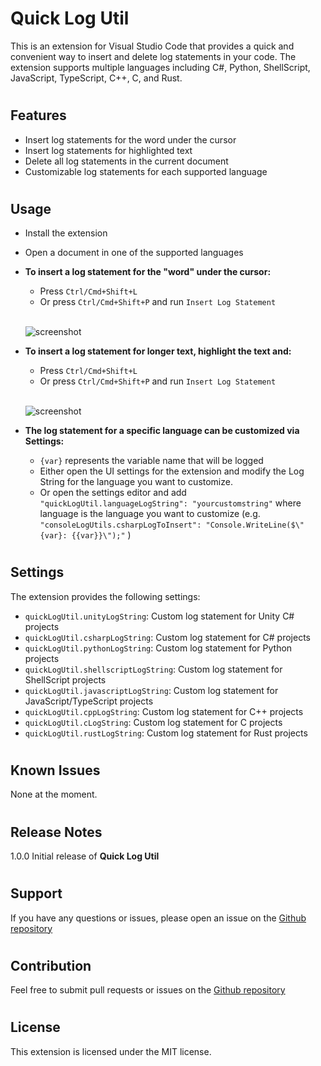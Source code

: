 # Quick Log Util
This is an extension for Visual Studio Code that provides a quick and convenient way to insert and delete log statements in your code. The extension supports multiple languages including C#, Python, ShellScript, JavaScript, TypeScript, C++, C, and Rust.

#

## Features
- Insert log statements for the word under the cursor
- Insert log statements for highlighted text
- Delete all log statements in the current document
- Customizable log statements for each supported language

#

## Usage
- Install the extension
- Open a document in one of the supported languages
- **To insert a log statement for the "word" under the cursor:**
    - Press `Ctrl/Cmd+Shift+L` 
    - Or press `Ctrl/Cmd+Shift+P` and run `Insert Log Statement`

    <br /> 

    ![screenshot](https://raw.githubusercontent.com/vvhg1/quicklogutil/main/images/undercursor.gif)

- **To insert a log statement for longer text, highlight the text and:**
    - Press `Ctrl/Cmd+Shift+L`
    - Or press `Ctrl/Cmd+Shift+P` and run `Insert Log Statement`

    <br /> 

    ![screenshot](https://raw.githubusercontent.com/vvhg1/quicklogutil/main/images/highlighted.gif)

- **The log statement for a specific language can be customized via Settings:**
    - `{var}` represents the variable name that will be logged
    - Either open the UI settings for the extension and modify the Log String for the language you want to customize.
    - Or open the settings editor and add `"quickLogUtil.languageLogString": "yourcustomstring"` where language is the language you want to customize (e.g. `"consoleLogUtils.csharpLogToInsert": "Console.WriteLine($\"{var}: {{var}}\");"` )

#

## Settings
The extension provides the following settings:

- `quickLogUtil.unityLogString`: Custom log statement for Unity C# projects
- `quickLogUtil.csharpLogString`: Custom log statement for C# projects
- `quickLogUtil.pythonLogString`: Custom log statement for Python projects
- `quickLogUtil.shellscriptLogString`: Custom log statement for ShellScript projects
- `quickLogUtil.javascriptLogString`: Custom log statement for JavaScript/TypeScript projects
- `quickLogUtil.cppLogString`: Custom log statement for C++ projects
- `quickLogUtil.cLogString`: Custom log statement for C projects
- `quickLogUtil.rustLogString`: Custom log statement for Rust projects

#

## Known Issues
None at the moment.

#

## Release Notes
1.0.0
Initial release of **Quick Log Util**

#

## Support
If you have any questions or issues, please open an issue on the [Github repository](https://github.com/vvhg1/quicklogutil.git)

#

## Contribution
Feel free to submit pull requests or issues on the [Github repository](https://github.com/vvhg1/quicklogutil.git)

#

## License

This extension is licensed under the MIT license.